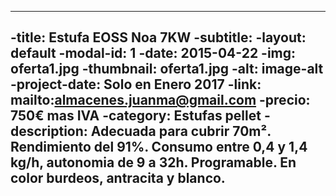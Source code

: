 ----
-title: Estufa EOSS Noa 7KW
-subtitle:
-layout: default
-modal-id: 1
-date: 2015-04-22
-img: oferta1.jpg
-thumbnail: oferta1.jpg
-alt: image-alt
-project-date: Solo en Enero 2017
-link: mailto:almacenes.juanma@gmail.com
-precio: 750€ mas IVA
-category: Estufas pellet
-description: Adecuada para cubrir 70m². Rendimiento del 91%. Consumo entre 0,4 y 1,4 kg/h, autonomia de 9 a 32h. Programable. En color burdeos, antracita y blanco.
----
